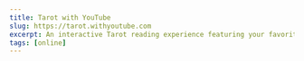 ```yaml
---
title: Tarot with YouTube
slug: https://tarot.withyoutube.com
excerpt: An interactive Tarot reading experience featuring your favorite YouTube creators.
tags: [online]
---
```

